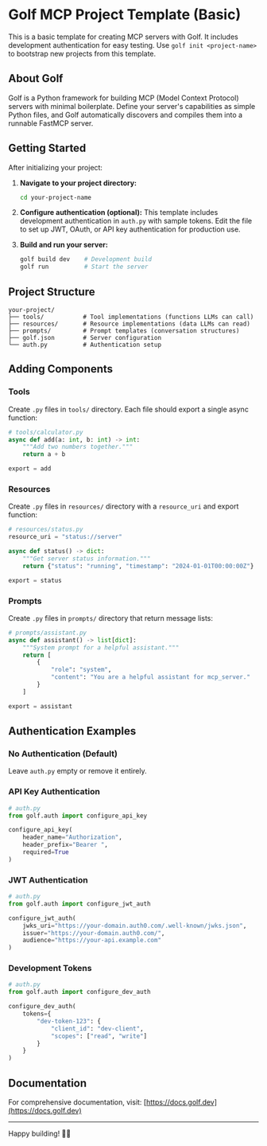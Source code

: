 # Golf MCP Project Template (Basic)

This is a basic template for creating MCP servers with Golf. It includes development authentication for easy testing. Use `golf init <project-name>` to bootstrap new projects from this template.

## About Golf

Golf is a Python framework for building MCP (Model Context Protocol) servers with minimal boilerplate. Define your server's capabilities as simple Python files, and Golf automatically discovers and compiles them into a runnable FastMCP server.

## Getting Started

After initializing your project:

1. **Navigate to your project directory:**
   ```bash
   cd your-project-name
   ```

2. **Configure authentication (optional):**
   This template includes development authentication in `auth.py` with sample tokens. Edit the file to set up JWT, OAuth, or API key authentication for production use.

3. **Build and run your server:**
   ```bash
   golf build dev    # Development build
   golf run          # Start the server
   ```

## Project Structure

```
your-project/
├── tools/           # Tool implementations (functions LLMs can call)
├── resources/       # Resource implementations (data LLMs can read)  
├── prompts/         # Prompt templates (conversation structures)
├── golf.json        # Server configuration
└── auth.py          # Authentication setup
```

## Adding Components

### Tools
Create `.py` files in `tools/` directory. Each file should export a single async function:

```python
# tools/calculator.py
async def add(a: int, b: int) -> int:
    """Add two numbers together."""
    return a + b

export = add
```

### Resources  
Create `.py` files in `resources/` directory with a `resource_uri` and export function:

```python
# resources/status.py
resource_uri = "status://server"

async def status() -> dict:
    """Get server status information."""
    return {"status": "running", "timestamp": "2024-01-01T00:00:00Z"}

export = status
```

### Prompts
Create `.py` files in `prompts/` directory that return message lists:

```python
# prompts/assistant.py
async def assistant() -> list[dict]:
    """System prompt for a helpful assistant."""
    return [
        {
            "role": "system", 
            "content": "You are a helpful assistant for mcp_server."
        }
    ]

export = assistant
```

## Authentication Examples

### No Authentication (Default)
Leave `auth.py` empty or remove it entirely.

### API Key Authentication
```python
# auth.py
from golf.auth import configure_api_key

configure_api_key(
    header_name="Authorization",
    header_prefix="Bearer ",
    required=True
)
```

### JWT Authentication  
```python
# auth.py
from golf.auth import configure_jwt_auth

configure_jwt_auth(
    jwks_uri="https://your-domain.auth0.com/.well-known/jwks.json",
    issuer="https://your-domain.auth0.com/",
    audience="https://your-api.example.com"
)
```

### Development Tokens
```python
# auth.py  
from golf.auth import configure_dev_auth

configure_dev_auth(
    tokens={
        "dev-token-123": {
            "client_id": "dev-client",
            "scopes": ["read", "write"]
        }
    }
)
```

## Documentation

For comprehensive documentation, visit: [https://docs.golf.dev](https://docs.golf.dev)

---

Happy building! 🏌️‍♂️